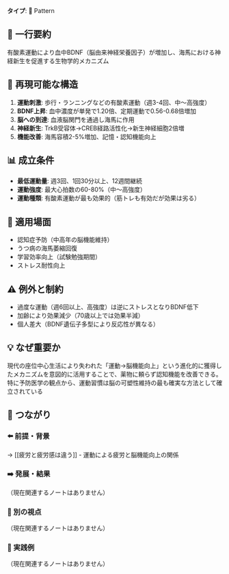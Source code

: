 **タイプ**: 🧩 Pattern

## 📝 一行要約
有酸素運動により血中BDNF（脳由来神経栄養因子）が増加し、海馬における神経新生を促進する生物学的メカニズム

## 🔄 再現可能な構造
1. **運動刺激**: 歩行・ランニングなどの有酸素運動（週3-4回、中〜高強度）
2. **BDNF上昇**: 血中濃度が単発で1.20倍、定期運動で0.56-0.68倍増加
3. **脳への到達**: 血液脳関門を通過し海馬に作用
4. **神経新生**: TrkB受容体→CREB経路活性化→新生神経細胞2倍増
5. **機能改善**: 海馬容積2-5%増加、記憶・認知機能向上

## 📊 成立条件
- **最低運動量**: 週3回、1回30分以上、12週間継続
- **運動強度**: 最大心拍数の60-80%（中〜高強度）
- **運動種類**: 有酸素運動が最も効果的（筋トレも有効だが効果は劣る）

## 🎯 適用場面
- 認知症予防（中高年の脳機能維持）
- うつ病の海馬萎縮回復
- 学習効率向上（試験勉強期間）
- ストレス耐性向上

## ⚠️ 例外と制約
- 過度な運動（週6回以上、高強度）は逆にストレスとなりBDNF低下
- 加齢により効果減少（70歳以上では効果半減）
- 個人差大（BDNF遺伝子多型により反応性が異なる）

## 💡 なぜ重要か
現代の座位中心生活により失われた「運動→脳機能向上」という進化的に獲得したメカニズムを意図的に活用することで、薬物に頼らず認知機能を改善できる。特に予防医学の観点から、運動習慣は脳の可塑性維持の最も確実な方法として確立されている

## 🔗 つながり

### ⬅️ 前提・背景
→ [[疲労と疲労感は違う]] - 運動による疲労と脳機能向上の関係

### ➡️ 発展・結果
（現在関連するノートはありません）

### 🔀 別の視点
（現在関連するノートはありません）

### 🎯 実践例
（現在関連するノートはありません）